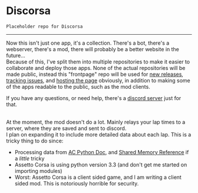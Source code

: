# Discorsa
`Placeholder repo for Discorsa` 
___
Now this isn't just one app, it's a collection. There's a bot, there's a webserver, there's a mod, there will probably be a better website in the future...\
Because of this, I've split them into multiple repositories to make it easier to collaborate and deploy those apps. None of the actual repositories will be made public, instead this "frontpage" repo will be used for [new releases](https://github.com/Hypurrnating/Discorsa/tags), [tracking issues](https://github.com/Hypurrnating/Discorsa/issues), and [hosting the page](https://hypurrnating.github.io/Discorsa/) obviously, in addition to making some of the apps readable to the public, such as the mod clients.

If you have any questions, or need help, there's a [discord server](https://discord.gg/DPTCrxawBx) just for that.

\
At the moment, the mod doesn't do a lot. Mainly relays your lap times to a server, where they are saved and sent to discord.\
I plan on expanding it to include more detailed data about each lap. This is a tricky thing to do since:
- Processing data from [AC Python Doc](https://docs.google.com/document/d/13trBp6K1TjWbToUQs_nfFsB291-zVJzRZCNaTYt4Dzc/pub), and [Shared Memory Reference](file:///C:/Users/imady/Downloads/ACSharedMemoryDocumentation.pdf) if a *little* tricky
- Assetto Corsa is using python version 3.3 (and don't get me started on importing modules)
- Worst: Assetto Corsa is a client sided game, and I am writing a client sided mod. This is notoriously horrible for security. 